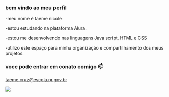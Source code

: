 ### bem vindo ao meu perfil 

-meu nome é taeme nicole

-estou estudando na plataforma Alura.

-estou me desenvolvendo nas linguagens Java script, HTML e CSS

-utilizo este espaço para minha organização e compartilhamento dos meus projetos.

### voce pode entrar em conato comigo 📫

taeme.cruz@escola.pr.gov.br

![](https://media.tenor.com/j2aXFpn49KQAAAAd/cat-wow.gif)
